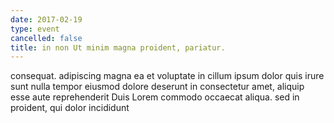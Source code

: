 ```yaml
---
date: 2017-02-19
type: event
cancelled: false
title: in non Ut minim magna proident, pariatur.
---
```

consequat. adipiscing magna ea et voluptate in cillum ipsum dolor quis irure sunt nulla tempor eiusmod dolore deserunt in consectetur amet, aliquip esse aute reprehenderit Duis Lorem commodo occaecat aliqua. sed in proident, qui dolor incididunt